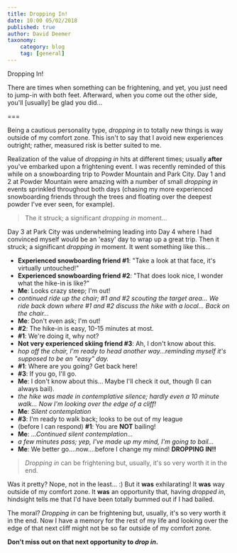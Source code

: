```yaml
---
title: Dropping In!
date: 10:00 05/02/2018
published: true
author: David Deemer
taxonomy:
    category: blog
    tag: [general]
---
```


Dropping In!

There are times when something can be frightening, and yet, you just need to jump-in with both feet. Afterward, when you come out the other side, you'll \[usually\] be glad you did...

===

Being a cautious personality type, _dropping in_ to totally new things is way outside of my comfort zone. This isn't to say that I avoid new experiences outright; rather, measured risk is better suited to me.

Realization of the value of _dropping in_ hits at different times; usually **after** you've embarked upon a frightening event. I was recently reminded of this while on a snowboarding trip to Powder Mountain and Park City. Day 1 and 2 at Powder Mountain were amazing with a number of small _dropping in_ events sprinkled throughout both days (chasing my more experienced snowboarding friends through the trees and floating over the deepest powder I've ever seen, for example).

> The it struck; a significant _dropping in_ moment...

Day 3 at Park City was underwhelming leading into Day 4 where I had convinced myself would be an 'easy' day to wrap up a great trip. Then it struck; a significant _dropping in_ moment. It went something like this...
* __Experienced snowboarding friend #1__: "Take a look at that face, it's virtually untouched!"
* __Experienced snowboarding friend #2__: "That does look nice, I wonder what the hike-in is like?"
* __Me__: Looks crazy steep; I'm out!
* _continued ride up the chair; #1 and #2 scouting the target area... We ride back down where #1 and #2 discuss the hike with a local... Back on the chair..._
* __Me__: Don't even ask; I'm out!
* __\#2__: The hike-in is easy, 10-15 minutes at most.
* __\#1__: We're doing it, why not?
* __Not very experienced skiing friend #3__: Ah, I don't know about this.
* _hop off the chair, I'm ready to head another way...reminding myself it's supposed to be an "easy" day._
* __\#1__: Where are you going? Get back here!
* __\#3__: If you go, I'll go.
* __Me__: I don't know about this... Maybe I'll check it out, though (I can always bail).
* _the hike was made in contemplative silence; hardly even a 10 minute walk... Now I'm looking over the edge of a cliff!_
* __Me__: _Silent contemplation_
* __\#3__: I'm ready to walk back; looks to be out of my league
* (before I can respond) __#1__: You are **NOT** bailing!
* __Me__: _...Continued silent contemplation..._
* _a few minutes pass; yep, I've made up my mind, I'm going to bail..._
* __Me__: We better go....now....before I change my mind! **DROPPING IN!!**

> _Dropping in_ can be frightening but, usually, it's so very worth it in the end.

Was it pretty? Nope, not in the least... :) But it **was** exhilarating! It **was** way outside of my comfort zone. It **was** an opportunity that, having _dropped in_, hindsight tells me that I'd have been totally bummed out if I had bailed.

The moral? _Dropping in_ can be frightening but, usually, it's so very worth it in the end. Now I have a memory for the rest of my life and looking over the edge of that next cliff might not be so far outside of my comfort zone.

**Don't miss out on that next opportunity to _drop in_.**
